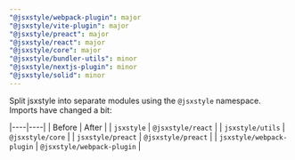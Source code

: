 ```yaml
---
"@jsxstyle/webpack-plugin": major
"@jsxstyle/vite-plugin": major
"@jsxstyle/preact": major
"@jsxstyle/react": major
"@jsxstyle/core": major
"@jsxstyle/bundler-utils": minor
"@jsxstyle/nextjs-plugin": minor
"@jsxstyle/solid": minor
---
```


Split jsxstyle into separate modules using the `@jsxstyle` namespace. Imports have changed a bit:

|----|----|
| Before | After |
| `jsxstyle` | `@jsxstyle/react` |
| `jsxstyle/utils` | `@jsxstyle/core` |
| `jsxstyle/preact` | `@jsxstyle/preact` |
| `jsxstyle/webpack-plugin` | `@jsxstyle/webpack-plugin` |
